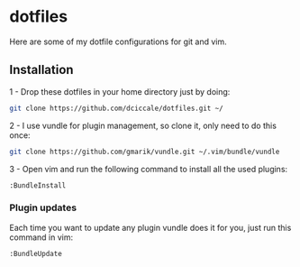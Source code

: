 # dotfiles

Here are some of my dotfile configurations for git and vim.

## Installation

1 - Drop these dotfiles in your home directory just by doing:

```bash
git clone https://github.com/dciccale/dotfiles.git ~/
```


2 - I use vundle for plugin management, so clone it, only need to do this once:

```bash
git clone https://github.com/gmarik/vundle.git ~/.vim/bundle/vundle
```


3 - Open vim and run the following command to install all the used plugins:

```
:BundleInstall
```

### Plugin updates

Each time you want to update any plugin vundle does it for you, just run this command in vim:

```
:BundleUpdate
```

